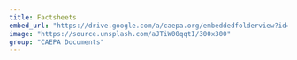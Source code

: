 ```yaml
---
title: Factsheets
embed_url: "https://drive.google.com/a/caepa.org/embeddedfolderview?id=1YBaRTZ1VDlVG3PiSpoB1KbapqI_nfnjT#grid"
image: "https://source.unsplash.com/aJTiW00qqtI/300x300"
group: "CAEPA Documents"
---
```

